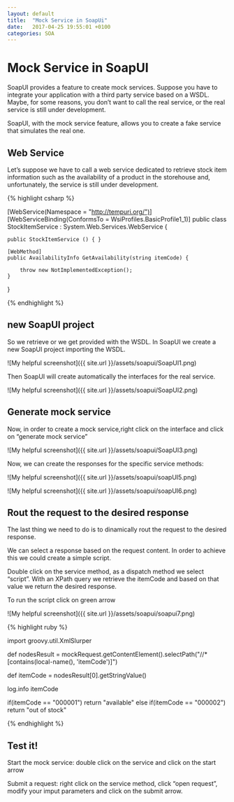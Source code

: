 ```yaml
---
layout: default
title:  "Mock Service in SoapUi"
date:   2017-04-25 19:55:01 +0100
categories: SOA
---
```

# [](#header-1)Mock Service in SoapUI

SoapUI provides a feature to create mock services. Suppose you have to integrate your application with a third party service based on a WSDL. Maybe, for some reasons, you don’t want to call the real service,  or the real service is still under development. 

SoapUI, with the mock service feature, allows you to create a fake service that simulates the real one.

## [](#header-3) Web Service

Let’s suppose we have to call a web service dedicated to retrieve stock item information such as the availability of a product in the storehouse and, unfortunately, the service is still under development.

{% highlight csharp %}

[WebService(Namespace = "http://tempuri.org/")]
[WebServiceBinding(ConformsTo = WsiProfiles.BasicProfile1_1)]
public class StockItemService : System.Web.Services.WebService {

    public StockItemService () { }

    [WebMethod]
    public AvailabilityInfo GetAvailability(string itemCode) {

        throw new NotImplementedException();
    }  
}

{% endhighlight %}

## [](#header-3) new SoapUI project

So we retrieve or we get provided with the WSDL. 
In SoapUI we create a new SoapUI project importing the WSDL.
 
![My helpful screenshot]({{ site.url }}/assets/soapui/SoapUI1.png)

Then SoapUI will create automatically the interfaces  for the real service.

![My helpful screenshot]({{ site.url }}/assets/soapui/SoapUI2.png)

## [](#header-3) Generate mock service

Now, in order to create a mock service,right click on the interface and click on “generate mock service”

![My helpful screenshot]({{ site.url }}/assets/soapui/SoapUI3.png)

Now, we can create the responses for the specific service methods:

![My helpful screenshot]({{ site.url }}/assets/soapui/soapUI5.png)

![My helpful screenshot]({{ site.url }}/assets/soapui/soapUI6.png)

## [](#header-3) Rout the request to the desired response

The last thing we need to do is to dinamically rout the request to the desired response.

We can select a response based on the request content.  In order to achieve this we could create a simple script.

Double click on the service method, as a dispatch method we select “script”. With an XPath query we retrieve the itemCode and based on that  value we return the desired response.

To run the script click on green arrow 

![My helpful screenshot]({{ site.url }}/assets/soapui/soapui7.png)

{% highlight ruby %}

import groovy.util.XmlSlurper

def nodesResult = mockRequest.getContentElement().selectPath("//*[contains(local-name(), 'itemCode')]")

def itemCode = nodesResult[0].getStringValue()

log.info itemCode

if(itemCode == "000001")
	return "available"
else if(itemCode == "000002")
	return "out of stock"


{% endhighlight %}

## [](#header-3) Test it!

Start the mock service: double click on the service and click on the start arrow

Submit a request:  right click on the service method, click “open request”, modify your imput parameters and click on the submit arrow.
